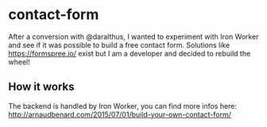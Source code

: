 # contact-form

After a conversion with @daralthus, I wanted to experiment with Iron Worker and see if it was possible to build a free contact form.
Solutions like https://formspree.io/ exist but I am a developer and decided to rebuild the wheel!

## How it works

The backend is handled by Iron Worker, you can find more infos here: http://arnaudbenard.com/2015/07/01/build-your-own-contact-form/
